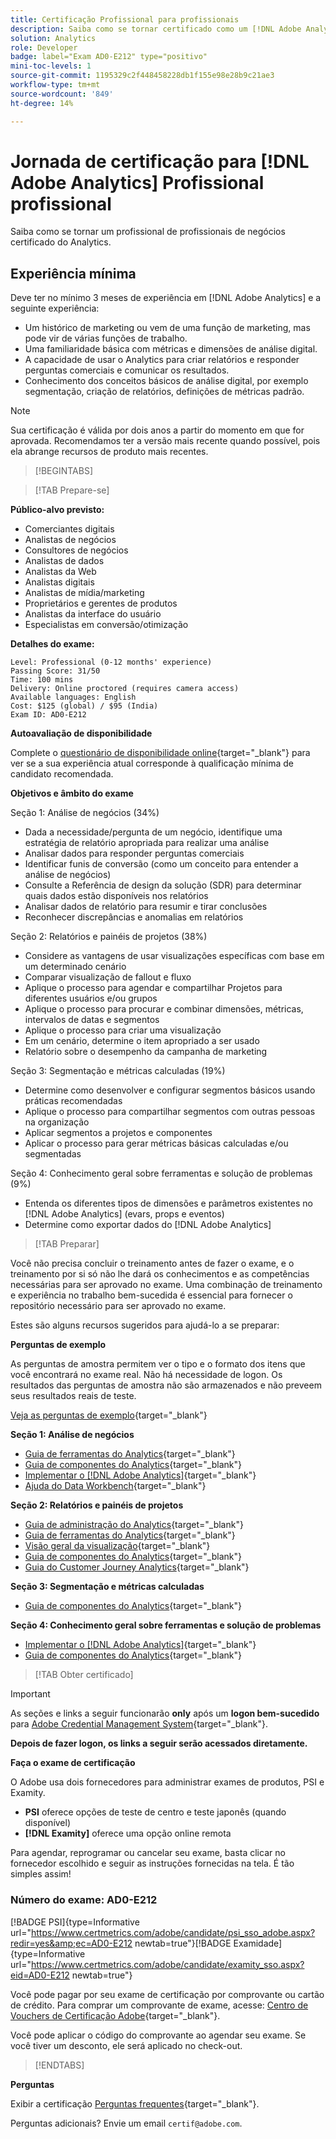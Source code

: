 ```yaml
---
title: Certificação Profissional para profissionais
description: Saiba como se tornar certificado como um [!DNL Adobe Analytics] Profissional de profissionais.
solution: Analytics
role: Developer
badge: label="Exam AD0-E212" type="positivo"
mini-toc-levels: 1
source-git-commit: 1195329c2f448458228db1f155e98e28b9c21ae3
workflow-type: tm+mt
source-wordcount: '849'
ht-degree: 14%

---
```


# Jornada de certificação para [!DNL Adobe Analytics] Profissional profissional

Saiba como se tornar um profissional de profissionais de negócios certificado do Analytics.

## Experiência mínima

Deve ter no mínimo 3 meses de experiência em [!DNL Adobe Analytics] e a seguinte experiência:

* Um histórico de marketing ou vem de uma função de marketing, mas pode vir de várias funções de trabalho.
* Uma familiaridade básica com métricas e dimensões de análise digital.
* A capacidade de usar o Analytics para criar relatórios e responder perguntas comerciais e comunicar os resultados.
* Conhecimento dos conceitos básicos de análise digital, por exemplo segmentação, criação de relatórios, definições de métricas padrão.

>[!NOTE]
>
>Sua certificação é válida por dois anos a partir do momento em que for aprovada. Recomendamos ter a versão mais recente quando possível, pois ela abrange recursos de produto mais recentes.

>[!BEGINTABS]

>[!TAB Prepare-se]

**Público-alvo previsto:**

* Comerciantes digitais
* Analistas de negócios
* Consultores de negócios
* Analistas de dados
* Analistas da Web
* Analistas digitais
* Analistas de mídia/marketing
* Proprietários e gerentes de produtos
* Analistas da interface do usuário
* Especialistas em conversão/otimização

**Detalhes do exame:**

```
Level: Professional (0-12 months' experience)
Passing Score: 31/50
Time: 100 mins
Delivery: Online proctored (requires camera access)
Available languages: English
Cost: $125 (global) / $95 (India)
Exam ID: AD0-E212
```

**Autoavaliação de disponibilidade**

Complete o [questionário de disponibilidade online](https://scorpion.caveon.com/launchpad/ad-q-e129-readiness-questionnaire-for-adobe-aem-assets-developer-professional-exam-copy-w9tako/ad-q-e212-readiness-questionnaire-for-adobe-analytics-business-practitioner-professional-exam){target="_blank"} para ver se a sua experiência atual corresponde à qualificação mínima de candidato recomendada.

**Objetivos e âmbito do exame**

Seção 1: Análise de negócios (34%)

* Dada a necessidade/pergunta de um negócio, identifique uma estratégia de relatório apropriada para realizar uma análise
* Analisar dados para responder perguntas comerciais
* Identificar funis de conversão (como um conceito para entender a análise de negócios)
* Consulte a Referência de design da solução (SDR) para determinar quais dados estão disponíveis nos relatórios
* Analisar dados de relatório para resumir e tirar conclusões
* Reconhecer discrepâncias e anomalias em relatórios

Seção 2: Relatórios e painéis de projetos (38%)

* Considere as vantagens de usar visualizações específicas com base em um determinado cenário
* Comparar visualização de fallout e fluxo
* Aplique o processo para agendar e compartilhar Projetos para diferentes usuários e/ou grupos
* Aplique o processo para procurar e combinar dimensões, métricas, intervalos de datas e segmentos
* Aplique o processo para criar uma visualização
* Em um cenário, determine o item apropriado a ser usado
* Relatório sobre o desempenho da campanha de marketing

Seção 3: Segmentação e métricas calculadas (19%)

* Determine como desenvolver e configurar segmentos básicos usando práticas recomendadas
* Aplique o processo para compartilhar segmentos com outras pessoas na organização
* Aplicar segmentos a projetos e componentes
* Aplicar o processo para gerar métricas básicas calculadas e/ou segmentadas

Seção 4: Conhecimento geral sobre ferramentas e solução de problemas (9%)

* Entenda os diferentes tipos de dimensões e parâmetros existentes no [!DNL Adobe Analytics] (evars, props e eventos)
* Determine como exportar dados do [!DNL Adobe Analytics]

>[!TAB Preparar]

Você não precisa concluir o treinamento antes de fazer o exame, e o treinamento por si só não lhe dará os conhecimentos e as competências necessárias para ser aprovado no exame. Uma combinação de treinamento e experiência no trabalho bem-sucedida é essencial para fornecer o repositório necessário para ser aprovado no exame.

Estes são alguns recursos sugeridos para ajudá-lo a se preparar:

**Perguntas de exemplo**

As perguntas de amostra permitem ver o tipo e o formato dos itens que você encontrará no exame real. Não há necessidade de logon. Os resultados das perguntas de amostra não são armazenados e não preveem seus resultados reais de teste.

[Veja as perguntas de exemplo](https://scorpion.caveon.com/launchpad/ad0-e212-adobe-analytics-business-practitioner-professional-copy-th4xdu){target="_blank"}

**Seção 1: Análise de negócios**

* [Guia de ferramentas do Analytics](https://experienceleague.adobe.com/docs/analytics/analyze/home.html?lang=pt-BR){target="_blank"}
* [Guia de componentes do Analytics](https://experienceleague.adobe.com/docs/analytics/components/home.html?lang=pt-BR){target="_blank"}
* [Implementar o  [!DNL Adobe Analytics]](https://experienceleague.adobe.com/docs/analytics/implementation/home.html?lang=pt-BR){target="_blank"}
* [Ajuda do Data Workbench](https://experienceleague.adobe.com/docs/data-workbench/using/home.html?lang=pt-BR){target="_blank"}

**Seção 2: Relatórios e painéis de projetos**

* [Guia de administração do Analytics](https://experienceleague.adobe.com/docs/analytics/admin/home.html?lang=pt-BR){target="_blank"}
* [Guia de ferramentas do Analytics](https://experienceleague.adobe.com/docs/analytics/analyze/home.html?lang=pt-BR){target="_blank"}
* [Visão geral da visualização](https://experienceleague.adobe.com/docs/analytics/analyze/analysis-workspace/visualizations/freeform-analysis-visualizations.html?lang=en#quick-viz){target="_blank"}
* [Guia de componentes do Analytics](https://experienceleague.adobe.com/docs/analytics/components/home.html?lang=pt-BR){target="_blank"}
* [Guia do Customer Journey Analytics](https://experienceleague.adobe.com/docs/analytics-platform/using/cja-landing.html?lang=pt-BR){target="_blank"}

**Seção 3: Segmentação e métricas calculadas**

* [Guia de componentes do Analytics](https://experienceleague.adobe.com/docs/analytics/components/home.html?lang=pt-BR){target="_blank"}

**Seção 4: Conhecimento geral sobre ferramentas e solução de problemas**

* [Implementar o  [!DNL Adobe Analytics]](https://experienceleague.adobe.com/docs/analytics/implementation/home.html?lang=pt-BR){target="_blank"}
* [Guia de componentes do Analytics](https://experienceleague.adobe.com/docs/analytics/components/home.html?lang=pt-BR){target="_blank"}

>[!TAB Obter certificado]

>[!IMPORTANT]
>
>As seções e links a seguir funcionarão **only**  após um **logon bem-sucedido** para [Adobe Credential Management System](http://www.certmetrics.com/adobe){target="_blank"}.


**Depois de fazer logon, os links a seguir serão acessados diretamente.**

**Faça o exame de certificação**

O Adobe usa dois fornecedores para administrar exames de produtos, PSI e Examity.

* **PSI** oferece opções de teste de centro e teste japonês (quando disponível)
* **[!DNL Examity]** oferece uma opção online remota

Para agendar, reprogramar ou cancelar seu exame, basta clicar no fornecedor escolhido e seguir as instruções fornecidas na tela. É tão simples assim!

### Número do exame: AD0-E212

[!BADGE PSI]{type=Informative url="https://www.certmetrics.com/adobe/candidate/psi_sso_adobe.aspx?redir=yes&amp;ec=AD0-E212 newtab=true"}[!BADGE Examidade]{type=Informative url="https://www.certmetrics.com/adobe/candidate/examity_sso.aspx?eid=AD0-E212 newtab=true"}

Você pode pagar por seu exame de certificação por comprovante ou cartão de crédito. Para comprar um comprovante de exame, acesse: [Centro de Vouchers de Certificação Adobe](https://market.xvoucher.com/adobe/global){target="_blank"}.

Você pode aplicar o código do comprovante ao agendar seu exame. Se você tiver um desconto, ele será aplicado no check-out.

>[!ENDTABS]

**Perguntas**

Exibir a certificação [Perguntas frequentes](https://experienceleague.adobe.com/docs/certification/certification/faq.html?lang=en){target="_blank"}.

Perguntas adicionais? Envie um email `certif@adobe.com`.
